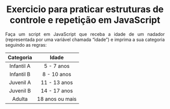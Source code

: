 <h1 align="center">Exercicio para praticar estruturas de controle e repetição em JavaScript
</h1>

<p align="justify">Faça um script em JavaScript que receba a idade de um nadador (representada por uma variável
chamada “idade”) e imprima a sua categoria seguindo as regras:</p>

| Categoria | Idade |
| :---: | :---: |
| Infantil A | 5 - 7 anos |
| Infantil B | 8 - 10 anos |
| Juvenil A | 11 - 13 anos |
| Juvenil B | 14 - 17 anos |
| Adulta | 18 anos ou mais |
